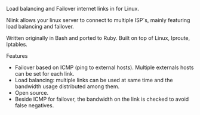Load balancing and Failover internet links in for Linux.

Nlink allows your linux server to connect to multiple ISP`s, mainly featuring load balancing and failover.

Written originally in Bash and ported to Ruby.
Built on top of Linux, Iproute, Iptables.

Features

* Failover based on ICMP (ping to external hosts). Multiple externals hosts can be set for each link. 
* Load balancing: multiple links can be used at same time and the bandwidth usage distributed among them. 
* Open source. 
* Beside ICMP for failover, the bandwidth on the link is checked to avoid false negatives.
